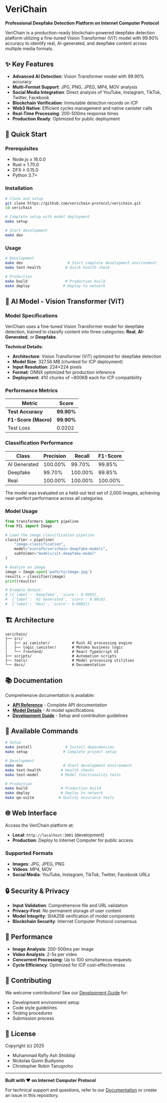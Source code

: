 # VeriChain

**Professional Deepfake Detection Platform on Internet Computer Protocol**

VeriChain is a production-ready blockchain-powered deepfake detection platform utilizing a fine-tuned Vision Transformer (ViT) model with 99.90% accuracy to identify real, AI-generated, and deepfake content across multiple media formats.

## ✨ Key Features

- **Advanced AI Detection**: Vision Transformer model with 99.90% accuracy
- **Multi-Format Support**: JPG, PNG, JPEG, MP4, MOV analysis
- **Social Media Integration**: Direct analysis of YouTube, Instagram, TikTok, Twitter, Facebook
- **Blockchain Verification**: Immutable detection records on ICP
- **Web3 Native**: Efficient cycles management and native canister calls
- **Real-Time Processing**: 200-500ms response times
- **Production Ready**: Optimized for public deployment

## 🚀 Quick Start

### Prerequisites

- Node.js ≥ 16.0.0
- Rust ≥ 1.70.0  
- DFX ≥ 0.15.0
- Python 3.7+

### Installation

```bash
# Clone and setup
git clone https://github.com/verichain-protocol/verichain.git
cd verichain

# Complete setup with model deployment
make setup

# Start development
make dev
```

### Usage

```bash
# Development
make dev                    # Start complete development environment
make test-health           # Quick health check

# Production  
make build                 # Production build
make deploy               # Deploy to network
```

## 🤖 AI Model - Vision Transformer (ViT)

### Model Specifications

VeriChain uses a fine-tuned Vision Transformer model for deepfake detection, trained to classify content into three categories: **Real**, **AI-Generated**, or **Deepfake**.

**Technical Details:**
- **Architecture**: Vision Transformer (ViT) optimized for deepfake detection
- **Model Size**: 327.56 MB (chunked for ICP deployment)
- **Input Resolution**: 224×224 pixels
- **Format**: ONNX optimized for production inference
- **Deployment**: 410 chunks of ~800KB each for ICP compatibility

### Performance Metrics

| Metric | Score |
|--------|-------|
| **Test Accuracy** | **99.90%** |
| **F1-Score (Macro)** | **99.90%** |
| Test Loss | 0.0202 |

### Classification Performance

| Class | Precision | Recall | F1-Score |
|-------|-----------|--------|----------|
| AI Generated | 100.00% | 99.70% | 99.85% |
| Deepfake | 99.70% | 100.00% | 99.85% |
| Real | 100.00% | 100.00% | 100.00% |

The model was evaluated on a held-out test set of 2,000 images, achieving near-perfect performance across all categories.

### Model Usage

```python
from transformers import pipeline
from PIL import Image

# Load the image classification pipeline
classifier = pipeline(
    "image-classification", 
    model="einrafh/verichain-deepfake-models", 
    subfolder="models/vit-deepfake-model"
)

# Analyze an image
image = Image.open('path/to/image.jpg')
results = classifier(image)
print(results)

# Example Output:
# [{'label': 'Deepfake', 'score': 0.9985}, 
#  {'label': 'AI Generated', 'score': 0.0010}, 
#  {'label': 'Real', 'score': 0.0005}]
```

## 🏗️ Architecture

```
verichain/
├── src/
│   ├── ai_canister/          # Rust AI processing engine
│   ├── logic_canister/       # Motoko business logic  
│   └── frontend/             # React TypeScript UI
├── scripts/                  # Automation scripts
├── tools/                    # Model processing utilities
└── docs/                     # Documentation
```

## 📚 Documentation

Comprehensive documentation is available:

- **[API Reference](docs/API.md)** - Complete API documentation
- **[Model Details](docs/MODEL.md)** - AI model specifications  
- **[Development Guide](docs/DEVELOPMENT.md)** - Setup and contribution guidelines

## 🔧 Available Commands

```bash
# Setup
make install               # Install dependencies
make setup                # Complete project setup

# Development
make dev                  # Start development environment
make test-health         # Health checks
make test-model          # Model functionality tests

# Production
make build               # Production build
make deploy              # Deploy to network
make qa-suite           # Quality assurance tests
```

## 🌐 Web Interface

Access the VeriChain platform at:
- **Local**: `http://localhost:3001` (development)
- **Production**: Deploy to Internet Computer for public access

### Supported Formats

- **Images**: JPG, JPEG, PNG
- **Videos**: MP4, MOV  
- **Social Media**: YouTube, Instagram, TikTok, Twitter, Facebook URLs

## 🔒 Security & Privacy

- **Input Validation**: Comprehensive file and URL validation
- **Privacy-First**: No permanent storage of user content
- **Model Integrity**: SHA256 verification of model components
- **Blockchain Security**: Internet Computer Protocol consensus

## 🚀 Performance

- **Image Analysis**: 200-500ms per image
- **Video Analysis**: 2-5s per video
- **Concurrent Processing**: Up to 100 simultaneous requests
- **Cycle Efficiency**: Optimized for ICP cost-effectiveness

## 🤝 Contributing

We welcome contributions! See our [Development Guide](docs/DEVELOPMENT.md) for:

- Development environment setup
- Code style guidelines
- Testing procedures
- Submission process

## 📄 License

Copyright (c) 2025

- Muhammad Rafly Ash Shiddiqi
- Nickolas Quinn Budiyono  
- Christopher Robin Tanugroho

---

**Built with ❤️ on Internet Computer Protocol**

For technical support and questions, refer to our [Documentation](docs/) or create an issue in this repository.
